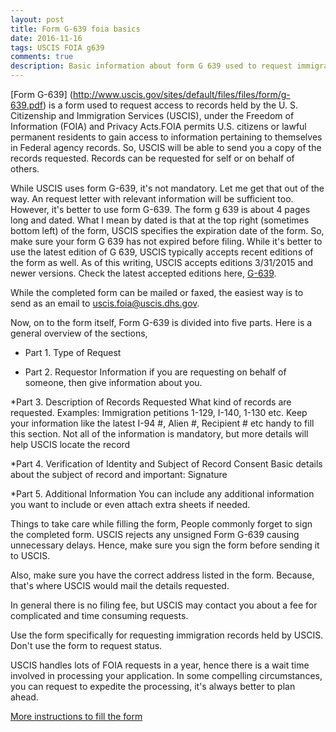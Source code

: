 ```yaml
---
layout: post
title: Form G-639 foia basics
date: 2016-11-16
tags: USCIS FOIA g639
comments: true
description: Basic information about form G 639 used to request immigration records
---
```

[Form G-639] (http://www.uscis.gov/sites/default/files/files/form/g-639.pdf) is a form used to request access to
records held by the U. S. Citizenship and Immigration Services (USCIS), under the Freedom of Information (FOIA)
and Privacy Acts.FOIA permits U.S. citizens or lawful permanent residents to gain access to information pertaining to themselves in
Federal agency records. So, USCIS will be able to send you a copy of the records requested.
Records can be requested for self or on behalf of others.

While USCIS uses form G-639, it's not mandatory. Let me get that out of the way. An request letter with relevant
information will be sufficient too. However, it's better to use form G-639.
The form g 639 is about 4 pages long and dated. What I mean by dated is that at the top right (sometimes bottom left)
of the form, USCIS specifies the expiration date of the form.
So, make sure your form G 639 has not expired before filing. While it's better to use the latest edition of G 639,
USCIS typically accepts recent editions of the form as well.
As of this writing, USCIS accepts editions 3/31/2015 and newer versions.
Check the latest accepted editions here,
[G-639](http://www.uscis.gov/sites/default/files/files/form/g-639.pdf).

While the completed form can be mailed or faxed, the easiest way is to send as an email to uscis.foia@uscis.dhs.gov.

Now, on to the form itself,
Form G-639 is divided into five parts. Here is a general overview of the sections,

* Part 1. Type of Request

* Part 2. Requestor Information
		if you are requesting on behalf of someone, then give information about you.

*Part 3. Description of Records Requested
What kind of records are requested. Examples: Immigration petitions 1-129, I-140, 1-130 etc.
Keep your information like the latest I-94 #, Alien #, Recipient # etc handy to fill this section. Not all of the information is mandatory, but more details will help USCIS locate the record

*Part 4. Verification of Identity and Subject of Record Consent
Basic details about the subject of record and important: Signature

*Part 5. Additional Information
You can include any additional information you want to include or even attach extra sheets if needed.


Things to take care while filling the form,
People commonly forget to sign the completed form. USCIS rejects any unsigned Form G-639 causing unnecessary delays.
Hence, make sure you sign the form before sending it to USCIS.

Also, make sure you have the correct address listed in the form. Because, that's where USCIS would mail the
details requested.

In general there is no filing fee, but USCIS may contact you about a fee for complicated and time consuming requests.

Use the form specifically for requesting immigration records held by USCIS. Don't use the form to request status.

USCIS handles lots of FOIA requests in a year, hence there is a wait time involved in processing your application. In some compelling circumstances, you can request to expedite the processing, it's
always better to plan ahead.

[More instructions to fill the form](/posts/i140-foia-form-g-639-instruction/)
